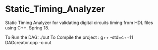 # Static_Timing_Analyzer
Static Timing Analyzer for validating digital circuits timing from HDL files using C++. Spring 18.

To Run the DAG: ./out
To Compile the project : g++ -std=c++11 DAGcreator.cpp -o out

